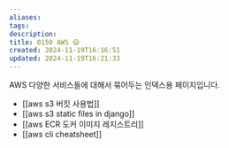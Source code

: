 ```yaml
---
aliases: 
tags: 
description:
title: 0150 AWS 😄
created: 2024-11-19T16:16:51
updated: 2024-11-19T16:21:33
---
```

AWS 다양한 서비스들에 대해서 묶어두는 인덱스용 페이지입니다.

- [[aws s3 버킷 사용법]]
- [[aws s3 static files in django]]
- [[aws ECR 도커 이미지 레지스트리]]
- [[aws cli cheatsheet]]
